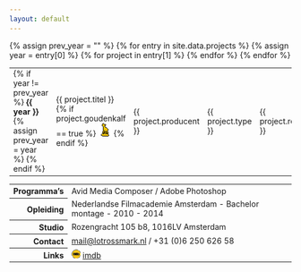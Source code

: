 ```yaml
---
layout: default
---
```


<table>
  <tbody>
    {% assign prev_year = "" %}
    {% for entry in site.data.projects %}
      {% assign year = entry[0] %}
      {% for project in entry[1] %}
        <tr>
          <td>
            {% if year != prev_year %}
              <strong>{{ year }}</strong>
              {% assign prev_year = year %}
            {% endif %}
          </td>
          <td>
            {{ project.titel }}
            {% if project.goudenkalf == true %}
              <img src="assets/goudenkalf2.png" title="Gouden Kalf" />
            {% endif %}
          </td>
          <td>
            {{ project.producent }}
          </td>
          <td>
            {{ project.type }}
          </td>
          <td style="width:25%">
            {{ project.regisseur }}
          </td>
        </tr>
      {% endfor %}
    {% endfor %}
  </tbody>
</table>

<table>
  <tbody>
    <tr>
      <th align="right">Programma’s</th>
      <td>Avid Media Composer / Adobe Photoshop</td>
    </tr>
    <tr>
      <th align="right">Opleiding</th>
      <td>Nederlandse Filmacademie Amsterdam - Bachelor montage - 2010 - 2014</td>
    </tr>
    <tr>
      <th align="right">Studio</th>
      <td>Rozengracht 105 b8, 1016LV Amsterdam</td>
    </tr>
    <tr>
      <th align="right">Contact</th>
      <td><a href="mail@lotrossmark.nl">mail@lotrossmark.nl</a>
        / +31 (0)6 250 626 58</td>
    </tr>
    <tr>
      <th align="right">Links</th>
      <td>
        <img src="assets/imdb.png" alt="IMDB" />
        <a href="https://www.imdb.com/name/nm6113080/">imdb</a>
      </td>
    </tr>

  </tbody>
</table>
